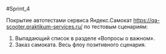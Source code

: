 #Sprint_4

Покрытие автотестами сервиса Яндекс.Самокат https://qa-scooter.praktikum-services.ru/ по тестовым сценариям:
1. Выпадающий список в разделе «Вопросы о важном».
2. Заказ самоката. Весь флоу позитивного сценария. 
